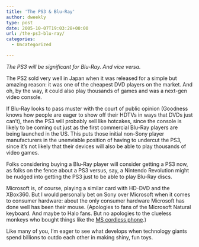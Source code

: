 ```yaml
---
title: 'The PS3 & Blu-Ray'
author: dweekly
type: post
date: 2005-10-07T19:03:28+00:00
url: /the-ps3-blu-ray/
categories:
  - Uncategorized

---
```

_The PS3 will be significant for Blu-Ray. And vice versa._

The PS2 sold very well in Japan when it was released for a simple but amazing reason: it was one of the cheapest DVD players on the market. And oh, by the way, it could also play thousands of games and was a next-gen video console.

If Blu-Ray looks to pass muster with the court of public opinion (Goodness knows how people are eager to show off their HDTVs in ways that DVDs just can&#8217;t), then the PS3 will probably sell like hotcakes, since the console is likely to be coming out just as the first commercial Blu-Ray players are being launched in the US. This puts those initial non-Sony player manufacturers in the unenviable position of having to undercut the PS3, since it&#8217;s not likely that their devices will also be able to play thousands of video games.

Folks considering buying a Blu-Ray player will consider getting a PS3 now, as folks on the fence about a PS3 versus, say, a Nintendo Revolution might be nudged into getting the PS3 just to be able to play Blu-Ray discs.

Microsoft is, of course, playing a similar card with HD-DVD and the XBox360. But I would personally bet on Sony over Microsoft when it comes to consumer hardware: about the only consumer hardware Microsoft has done well has been their mouse. (Apologies to fans of the Microsoft Natural keyboard. And maybe to Halo fans. But no apologies to the clueless monkeys who bought things like the [MS cordless phone][1].)

Like many of you, I&#8217;m eager to see what develops when technology giants spend billions to outdo each other in making shiny, fun toys.

 [1]: http://www.to-tech.com/telephony/msphone/